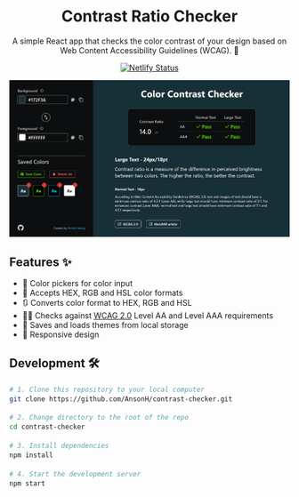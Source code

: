 <h1 align="center">Contrast Ratio Checker</h1>
<p align="center">A simple React app that checks the color contrast of your design based on Web Content Accessibility Guidelines (WCAG). 🎨</p>
<div align="center">
  <a href="https://app.netlify.com/sites/color-contrast/deploys">
    <img src="https://api.netlify.com/api/v1/badges/576f7773-bf15-4f87-baf8-1a8f4ca45391/deploy-status" alt="Netlify Status">
  </a>
</div>

![Demo](./images/demo.png)

## Features :sparkles:

- :art: Color pickers for color input
- :arrows_counterclockwise: Accepts HEX, RGB and HSL color formats
- :arrows_clockwise: Converts color format to HEX, RGB and HSL
- :man_with_probing_cane: Checks against [WCAG 2.0](https://www.w3.org/TR/UNDERSTANDING-WCAG20/visual-audio-contrast-contrast.html) Level AA and Level AAA requirements
- :floppy_disk: Saves and loads themes from local storage
- :iphone: Responsive design

## Development :hammer_and_wrench:

```bash
# 1. Clone this repository to your local computer
git clone https://github.com/AnsonH/contrast-checker.git

# 2. Change directory to the root of the repo
cd contrast-checker

# 3. Install dependencies
npm install

# 4. Start the development server
npm start
```
